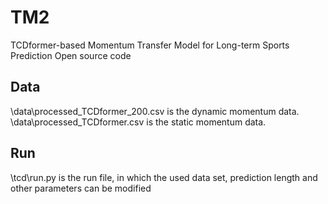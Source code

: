 # TM2
TCDformer-based Momentum Transfer Model for Long-term Sports Prediction Open source code
## Data
\data\processed_TCDformer_200.csv is the dynamic momentum data.
\data\processed_TCDformer.csv is the static momentum data.
## Run
\tcd\run.py is the run file, in which the used data set, prediction length and other parameters can be modified
